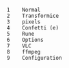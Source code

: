        1	Normal
       2	Transformice
       3	pixels
       4	Confetti (e)
       5	Rune
       6	Options
       7	VLC
       8	ffmpeg
       9	Configuration

